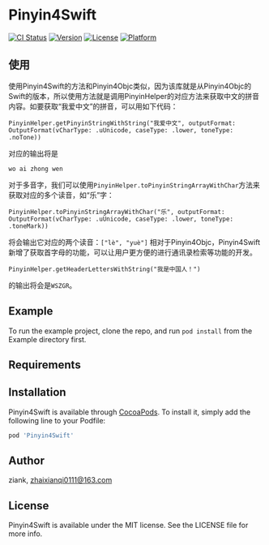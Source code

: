 # Pinyin4Swift

[![CI Status](http://img.shields.io/travis/ziank/Pinyin4Swift.svg?style=flat)](https://travis-ci.org/ziank/Pinyin4Swift)
[![Version](https://img.shields.io/cocoapods/v/Pinyin4Swift.svg?style=flat)](http://cocoapods.org/pods/Pinyin4Swift)
[![License](https://img.shields.io/cocoapods/l/Pinyin4Swift.svg?style=flat)](http://cocoapods.org/pods/Pinyin4Swift)
[![Platform](https://img.shields.io/cocoapods/p/Pinyin4Swift.svg?style=flat)](http://cocoapods.org/pods/Pinyin4Swift)

## 使用
使用Pinyin4Swift的方法和Pinyin4Objc类似，因为该库就是从Pinyin4Objc的Swift的版本，所以使用方法就是调用PinyinHelper的对应方法来获取中文的拼音内容。如要获取“我爱中文”的拼音，可以用如下代码：
```
PinyinHelper.getPinyinStringWithString("我爱中文", outputFormat: OutputFormat(vCharType: .uUnicode, caseType: .lower, toneType: .noTone))
```
对应的输出将是
```
wo ai zhong wen 
```
对于多音字，我们可以使用`PinyinHelper.toPinyinStringArrayWithChar`方法来获取对应的多个读音，如“乐”字：
```
PinyinHelper.toPinyinStringArrayWithChar("乐", outputFormat: OutputFormat(vCharType: .uUnicode, caseType: .lower, toneType: .toneMark))
```
将会输出它对应的两个读音：`["lè", "yuè"]`
相对于Pinyin4Objc，Pinyin4Swift新增了获取首字母的功能，可以让用户更方便的进行通讯录检索等功能的开发。
```
PinyinHelper.getHeaderLettersWithString("我是中国人！")
```
的输出将会是`WSZGR`。

## Example

To run the example project, clone the repo, and run `pod install` from the Example directory first.

## Requirements

## Installation

Pinyin4Swift is available through [CocoaPods](http://cocoapods.org). To install
it, simply add the following line to your Podfile:

```ruby
pod 'Pinyin4Swift'
```

## Author

ziank, zhaixianqi0111@163.com

## License

Pinyin4Swift is available under the MIT license. See the LICENSE file for more info.
